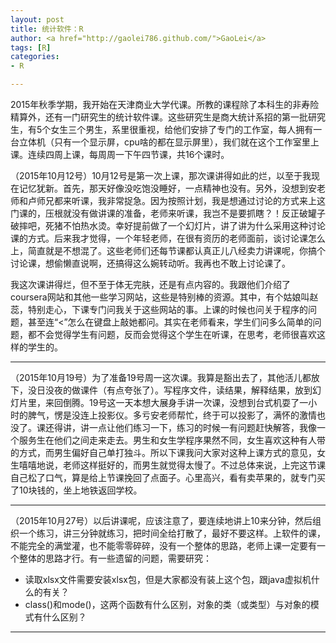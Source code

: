 ```yaml
---
layout: post
title: 统计软件：R
author: <a href="http://gaolei786.github.com/">GaoLei</a>
tags: [R]
categories:
- R

---
```


2015年秋季学期，我开始在天津商业大学代课。所教的课程除了本科生的非寿险精算外，还有一门研究生的统计软件课。这些研究生是商大统计系招的第一批研究生，有5个女生三个男生，系里很重视，给他们安排了专门的工作室，每人拥有一台立体机（只有一个显示屏，cpu啥的都在显示屏里），我们就在这个工作室里上课。连续四周上课，每周周一下午四节课，共16个课时。

（2015年10月12号）10月12号是第一次上课，那次课讲得如此的烂，以至于我现在记忆犹新。首先，那天好像没吃饱没睡好，一点精神也没有。另外，没想到安老师和卢师兄都来听课，我非常捉急。因为按照计划，我是想通过讨论的方式来上这门课的，压根就没有做讲课的准备，老师来听课，我岂不是要抓瞎？！反正破罐子破摔吧，死猪不怕热水烫。幸好提前做了一个幻灯片，讲了讲为什么采用这种讨论课的方式。后来我才觉得，一个年轻老师，在很有资历的老师面前，谈讨论课怎么上，简直就是不想混了。这些老师们还每节课都认真正儿八经卖力讲课呢，你搞个讨论课，想偷懒直说啊，还搞得这么婉转动听。我再也不敢上讨论课了。

我这次课讲得烂，但不至于体无完肤，还是有点内容的。我跟他们介绍了coursera网站和其他一些学习网站，这些是特别棒的资源。其中，有个姑娘叫赵蕊，特别走心，下课专门问我关于这些网站的事。上课的时候也问关于程序的问题，甚至连“<”怎么在键盘上敲她都问。其实在老师看来，学生们问多么简单的问题，都不会觉得学生有问题，反而会觉得这个学生在听课，在思考，老师很喜欢这样的学生的。


----------

（2015年10月19号）为了准备19号周一这次课。我算是豁出去了，其他活儿都放下，没日没夜的做课件（有点夸张了）。写程序文件，读结果，解释结果，放到幻灯片里，来回倒腾。19号这一天本想大展身手讲一次课，没想到台式机耍了一小时的脾气，愣是没连上投影仪。多亏安老师帮忙，终于可以投影了，满怀的激情也没了。课还得讲，讲一点让他们练习一下，练习的时候一有问题赶快解答，我像一个服务生在他们之间走来走去。男生和女生学程序果然不同，女生喜欢这种有人带的方式，而男生偏好自己单打独斗。所以下课我问大家对这种上课方式的意见，女生嘻嘻地说，老师这样挺好的，而男生就觉得太慢了。不过总体来说，上完这节课自己松了口气，算是给上节课挽回了点面子。心里高兴，看有卖苹果的，就专门买了10块钱的，坐上地铁返回学校。

----------

（2015年10月27号）以后讲课呢，应该注意了，要连续地讲上10来分钟，然后组织一个练习，讲三分钟就练习，把时间全给打散了，最好不要这样。上软件的课，不能完全的满堂灌，也不能零零碎碎，没有一个整体的思路，老师上课一定要有一个整体的思路才行。有一些遗留的问题，需要研究：
- 读取xlsx文件需要安装xlsx包，但是大家都没有装上这个包，跟java虚拟机什么的有关？
- class()和mode()，这两个函数有什么区别，对象的类（或类型）与对象的模式有什么区别？

----------
